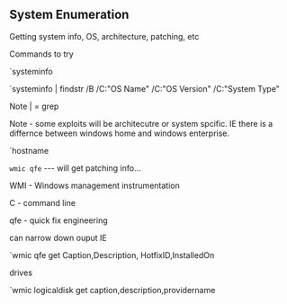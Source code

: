 ## System Enumeration


Getting system info, OS, architecture, patching, etc

Commands to try


`systeminfo

`systeminfo | findstr /B /C:"OS Name" /C:"OS Version" /C:"System Type"

Note | = grep

Note - some exploits will be architecutre or system spcific. IE there is a differnce between windows home and windows enterprise.

`hostname

`wmic qfe` --- will get patching info...

WMI - Windows management instrumentation

C - command line

qfe - quick fix engineering

can narrow down ouput IE

`wmic qfe get Caption,Description, HotfixID,InstalledOn

drives

`wmic logicaldisk get caption,description,providername
